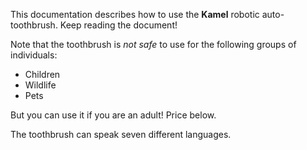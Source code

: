 This documentation describes how to use the **Kamel** robotic auto-toothbrush. Keep reading the document!

Note that the toothbrush is *not safe* to use for the following groups of individuals:
- Children
- Wildlife
- Pets

But you can use it if you are an adult! Price below.

The toothbrush can speak seven different languages.
